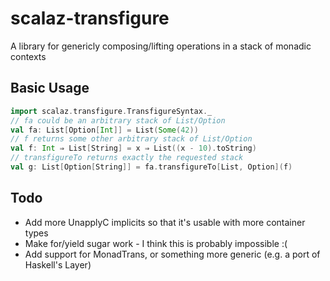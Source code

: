 # scalaz-transfigure

A library for genericly composing/lifting operations in a stack of monadic contexts

## Basic Usage

````scala
import scalaz.transfigure.TransfigureSyntax._
// fa could be an arbitrary stack of List/Option
val fa: List[Option[Int]] = List(Some(42))
// f returns some other arbitrary stack of List/Option
val f: Int ⇒ List[String] = x ⇒ List((x - 10).toString)
// transfigureTo returns exactly the requested stack
val g: List[Option[String]] = fa.transfigureTo[List, Option](f)
````

## Todo

 * Add more UnapplyC implicits so that it's usable with more container types
 * Make for/yield sugar work - I think this is probably impossible :(
 * Add support for MonadTrans, or something more generic (e.g. a port of Haskell's Layer)

